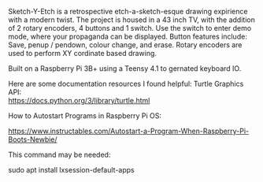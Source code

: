 Sketch-Y-Etch is a retrospective etch-a-sketch-esque drawing expirience with a modern twist.
The project is housed in a 43 inch TV, with the addition of 2 rotary encoders, 4 buttons and 1 switch.
Use the switch to enter demo mode, where your propaganda can be displayed. 
Button features include: Save, penup / pendown, colour change, and erase.
Rotary encoders are used to perform XY cordinate based drawing. 

Built on a Raspberry Pi 3B+ using a Teensy 4.1 to gernated keyboard IO. 

Here are some documentation resources I found helpful:
Turtle Graphics API: <br>
https://docs.python.org/3/library/turtle.html

How to Autostart Programs in Raspberry Pi OS:

https://www.instructables.com/Autostart-a-Program-When-Raspberry-Pi-Boots-Newbie/

This command may be needed:

sudo apt install lxsession-default-apps

